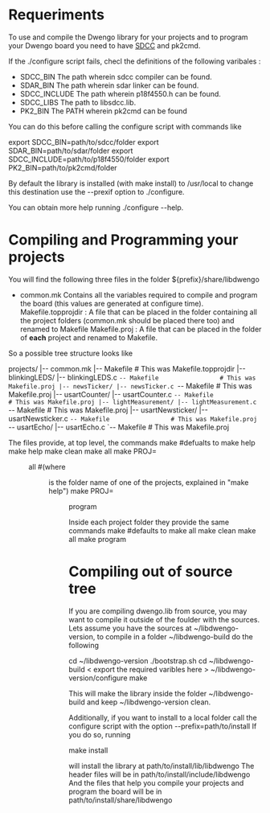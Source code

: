 Requeriments
============
To use and compile the Dwengo library for your projects and to program your Dwengo board
you need to have [SDCC](http://sdcc.sourceforge.net/) and pk2cmd.

If the ./configure script fails, checl the definitions of the
following varibales :
* SDCC_BIN
The path wherein sdcc compiler can be found.
* SDAR_BIN
The path wherein sdar linker can be found.
* SDCC_INCLUDE
The path wherein p18f4550.h can be found.
* SDCC_LIBS
The path to libsdcc.lib.
* PK2_BIN
The PATH wherein pk2cmd can be found

You can do this before calling the configure script with commands like

export SDCC_BIN=path/to/sdcc/folder
export SDAR_BIN=path/to/sdar/folder
export SDCC_INCLUDE=path/to/p18f4550/folder
export PK2_BIN=path/to/pk2cmd/folder

By default the library is installed (with make install) to /usr/local
to change this destination use the --prexif option to ./configure.

You can obtain more help running ./configure --help. 

Compiling and Programming your projects
========================================
You will find the following three files in the folder ${prefix}/share/libdwengo

* common.mk
 Contains all the variables required to compile and program the board (this values are generated at configure time).
Makefile.topprojdir : A file that can be placed in the folder containing all the project folders (common.mk should be placed there too) and renamed to Makefile
Makefile.proj : A file that can be placed in the folder of **each** project and renamed to Makefile.

So a possible tree structure looks like

projects/
|-- common.mk
|-- Makefile                 # This was Makefile.topprojdir
|-- blinkingLEDS/
     |-- blinkingLEDS.c
     `-- Makefile                 # This was Makefile.proj
|-- newsTicker/
     |-- newsTicker.c
     `-- Makefile                 # This was Makefile.proj
|-- usartCounter/
     |-- usartCounter.c
     `-- Makefile                 # This was Makefile.proj
|-- lightMeasurement/
     |-- lightMeasurement.c
     `-- Makefile                 # This was Makefile.proj
|-- usartNewsticker/
     |-- usartNewsticker.c
     `-- Makefile                 # This was Makefile.proj
`-- usartEcho/
     |-- usartEcho.c
     `-- Makefile                 # This was Makefile.proj

The files provide, at top level, the commands
make   #defualts to make help
make help
make clean
make all
make PROJ=<dir> all   #(where <dir> is the folder name of one of the projects, explained in "make help")
make PROJ=<dir> program

Inside each project folder they provide the same commands
make   #defaults to make all
make clean
make all
make program

Compiling out of source tree
============================
If you are compiling dwengo.lib from source, you may want to compile it outside
of the foulder with the sources. Lets assume you have the sources at
~/libdwengo-version, to compile in a folder ~/libdwengo-build do the following

cd ~/libdwengo-version
./bootstrap.sh
cd ~/libdwengo-build
< export the required varibles here >
~/libdwengo-version/configure
make

This will make the library inside the folder ~/libdwengo-build and keep
~/libdwengo-version clean.

Additionally, if you want to install to a local folder call the
configure script with the option --prefix=path/to/install
If you do so, running

make install

will install the library at path/to/install/lib/libdwengo
The header files will be in path/to/install/include/libdwengo
And the files that help you compile your projects and program the board will be
in path/to/install/share/libdwengo
